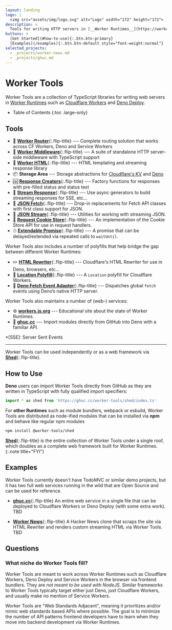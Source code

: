 ```yaml
---
layout: landing
logo: |
  <img src="assets/img/logo.svg" alt="Logo" width="172" height="172">
description: >
  Tools for writing HTTP servers in [__Worker Runtimes__](https://workers.js.org/){:.external} such as [__Cloudflare Workers__](https://workers.cloudflare.com).
buttons: >
  [Get Started](#how-to-use){:.btn.btn-primary}
  [Examples](/examples){:.btn.btn-default style="font-weight:normal"}
selected_projects:
  - _projects/worker-news.md
  - _projects/ghuc.md
---
```


# Worker Tools

Worker Tools are a collection of TypeScript libraries for writing web servers in [Worker Runtimes][wkrs] such as [Cloudflare Workers][cfws] and [Deno Deploy][dndp]. 

* Table of Contents
{:toc .large-only}

## Tools
- 🧭 [__Worker Router__][router]{:.flip-title} --- Complete routing solution that works across CF Workers, Deno and Service Workers
- 🔋 [__Worker Middleware__][middleware]{:.flip-title} --- A suite of standalone HTTP server-side middleware with TypeScript support
- 📄 [__Worker HTML__][html]{:.flip-title} --- HTML templating and streaming response library
- 📦 __Storage Area__ --- Storage abstractions for [Cloudflare's KV][cloudflare-kv-storage] and [Deno][deno-kv-storage]
- 🆗 [__Response Creators__][response-creators]{:.flip-title} --- Factory functions for responses with pre-filled status and status text
- 🎏 [__Stream Response__][stream-response]{:.flip-title} --- Use async generators to build streaming responses for SSE, etc...
- 🥏 [__JSON Fetch__][json-fetch]{:.flip-title} --- Drop-in replacements for Fetch API classes with first class support for JSON.
- 🦑 [__JSON Stream__][json-stream]{:.flip-title} --- Utilities for working with streaming JSON.
- 🍪 [__Request Cookie Store__][request-cookie-store]{:.flip-title} --- An implementation of the Cookie Store API for use in request handlers.
- ⏱ [__Extendable Promise__][extendable-promise]{:.flip-title} --- A promise that can be delayed/extended via repeated calls to `waitUntil`.
<!-- - 🍪 [__Signed Cookie Store__][signed-cookie-store]{:.flip-title} --- An implementation of the Cookie Store API for use in request handlers. -->
<!-- - 🍪 [__Encrypted Cookie Store__][encrypted-cookie-store]{:.flip-title} --- An implementation of the Cookie Store API for use in request handlers. -->
<!-- - ⏱ [__Resolvable Promise__][resolvable-promise]{:.flip-title} --- A promise that is resolvable or rejectable after it was created. -->

Worker Tools also includes a number of polyfills that help bridge the gap between different Worker Runtimes:
- ✏️ [__HTML Rewriter__][html-rewriter]{:.flip-title} --- Cloudflare's HTML Rewriter for use in Deno, browsers, etc...
- 📍 [__Location Polyfill__][location-polyfill]{:.flip-title} --- A `Location` polyfill for Cloudflare Workers.
- 🦕 [__Deno Fetch Event Adapter__][deno-fetch-event-adapter]{:.flip-title} --- Dispatches global `fetch` events using Deno’s native HTTP server.

Worker Tools also maintains a number of (web-) services:
- ⚙️ [__workers.js.org__][wkrs] --- Educational site about the state of Worker Runtimes.
- 🦕 [__ghuc.cc__][ghuc] --- Import modules directly from GitHub into Deno with a familiar API. 
<!-- - 🗞 [__worker-news.deno.dev__][news] --- A drop-in replacement for Hacker News, built entirely with Worker Tools. -->

[router]: ./router
[middleware]: ./middleware
[html]: ./html
[cloudflare-kv-storage]: ./cloudflare-kv-storage
[deno-kv-storage]: ./deno-kv-storage
[response-creators]: ./response-creators
[stream-response]: ./stream-response
[json-fetch]: ./json-fetch
[json-stream]: ./json-stream
[request-cookie-store]: ./request-cookie-store
[extendable-promise]: ./extendable-promise
[html-rewriter]: ./html-rewriter
[location-polyfill]: ./location-polyfill
[deno-fetch-event-adapter]: ./deno-fetch-event-adapter
[signed-cookie-store]: ./signed-cookie-store
[encrypted-cookie-store]: ./encrypted-cookie-store
[resolvable-promise]: ./resolvable-promise

*[SSE]: Server Sent Events

[wkrs]: https://workers.js.org
[cfws]: https://workers.cloudflare.com
[dndp]: https://deno.com
[ghuc]: https://ghuc.cc
[news]: https://worker-news.deno.dev

***

Worker Tools can be used independently or as a web framework via [__Shed__](./shed){:.flip-title}. 

## How to Use
__Deno__ users can import Worker Tools directly from GitHub as they are written in TypeScript with fully qualified import specifiers:

```js
import * as shed from 'https://ghuc.cc/worker-tools/shed/index.ts'
```

For __other Runtimes__ such as module bundlers, webpack or esbuild, Worker Tools are distributed as node-ified modules that can be installed via __npm__ and behave like regular npm modules

```sh
npm install @worker-tools/shed
```

[__Shed__](./shed){:.flip-title} is the entire collection of Worker Tools under a single roof, which doubles as a complete web framework built for Worker Runtimes.
{:.note title="FYI"}


## Examples
Worker Tools currently doesn't have TodoMVC or similar demo projects, 
but it has two full web services running in the wild that are Open Source and can be used for reference.

- [__ghuc.cc__](_projects/ghuc.md){:.flip-title}
  An entire web service in a single file that can be deployed to Cloudflare Workers or Deno Deploy (with some extra work).
  TBD

- [__Worker News__](_projects/worker-news.md){:.flip-title}
  A Hacker News clone that scraps the site via HTML Rewriter and renders custom streaming HTML via Worker Tools.
  TBD

<!--projects-->

## Questions
### What niche do Worker Tools fill?
Worker Tools are meant to work across Worker Runtimes such as Cloudflare Workers, Deno Deploy and Service Workers in the browser via frontend bundlers.
They are *not meant to be used with NodeJS*. Similar frameworks to Worker Tools typically target either just Deno, just Cloudflare Workers, and usually make no mention of Service Workers.

Worker Tools are "Web Standards Adjacent", meaning it prioritizes and/or mimic web standards based APIs where possible.
The goal is to minimize the number of API patterns frontend developers have to learn when they move into backend development via Worker Runtimes.



<!-- [^1]: They might work in the future if NodeJS decides to implement a variety of web APIs, 
      such as Web Cryptography (see [__workers.js.org__][wkrs] for a full breakdown). 
      Select modules such as [__Extendable Promise__](./extendable-promise){:.flip-title} might work in NodeJS today. -->
